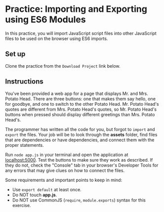 # Practice: Importing and Exporting using ES6 Modules

In this practice, you will import JavaScript script files into other JavaScript
files to be used on the browser using ES6 imports.

## Set up

Clone the practice from the `Download Project` link below.

## Instructions

You've been provided a web app for a page that displays Mr. and Mrs. Potato
Head. There are three buttons: one that makes them say hello, one for goodbye,
and one to switch to the other Potato Head. Mr. Potato Head's quotes are different
from Mrs. Potato Head's quotes, so Mr. Potato Head's buttons when pressed should
display different greetings than Mrs. Potato Head's.

The programmer has written all the code for you, but forgot to `import` and
`export` the files. Your job will be to look through the __assets__ folder,
find files that are dependencies or have dependencies, and connect them with
the proper statements.

Run `node app.js` in your terminal and open the application at [localhost:5000].
Test the buttons to make sure they work as described. If they do not, check the
"Console" tab in your browser's Developer Tools for any errors that may give
clues on how to connect the files.

Some requirements and important points to keep in mind:

- Use `export default` at least once.
- Do NOT touch __app.js__.
- Do NOT use CommonJS (`require`, `module.exports`) syntax for this exercise.

[localhost:5000]: http://localhost:5000
